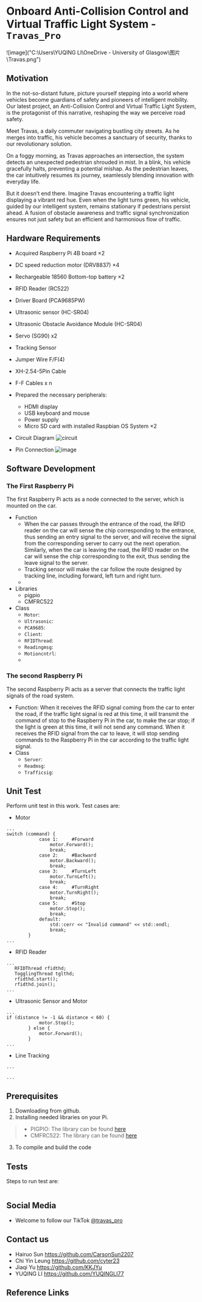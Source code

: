 # Onboard Anti-Collision Control and Virtual Traffic Light System - `Travas_Pro`

![image]("C:\Users\YUQING LI\OneDrive - University of Glasgow\图片\Travas.png")


## Motivation   

In the not-so-distant future, picture yourself stepping into a world where vehicles become guardians of safety and pioneers of intelligent mobility. Our latest project, an Anti-Collision Control and Virtual Traffic Light System, is the protagonist of this narrative, reshaping the way we perceive road safety.

Meet Travas, a daily commuter navigating bustling city streets. As he merges into traffic, his vehicle becomes a sanctuary of security, thanks to our revolutionary solution.

On a foggy morning, as Travas approaches an intersection, the system detects an unexpected pedestrian shrouded in mist. In a blink, his vehicle gracefully halts, preventing a potential mishap. As the pedestrian leaves, the car intuitively resumes its journey, seamlessly blending innovation with everyday life.

But it doesn't end there. Imagine Travas encountering a traffic light displaying a vibrant red hue. Even when the light turns green, his vehicle, guided by our intelligent system, remains stationary if pedestrians persist ahead. A fusion of obstacle awareness and traffic signal synchronization ensures not just safety but an efficient and harmonious flow of traffic.
 
## Hardware Requirements   

- Acquired Raspberry Pi 4B board ×2
- DC speed reduction motor (DRV8837) ×4
- Rechargeable 18560 Bottom-top battery ×2    
- RFID Reader (RC522)
- Driver Board (PCA9685PW)
- Ultrasonic sensor (HC-SR04)
- Ultrasonic Obstacle Avoidance Module (HC-SR04)    
- Servo (SG90) x2
- Tracking Sensor     
- Jumper Wire F/F(4) 
- XH-2.54-5Pin Cable
- F-F Cables x n
- Prepared the necessary peripherals:    
    - HDMI display
    - USB keyboard and mouse
    - Power supply
    - Micro SD card with installed Raspbian OS System ×2

- Circuit Diagram
![circuit](https://github.com/CarsonSun2207/RTEP-Project/assets/158082859/500ca218-14d0-4203-b5b5-350687bbdd5a)

- Pin Connection
![image](https://github.com/CarsonSun2207/RTEP-Project/assets/158082859/1185ea17-cd33-4689-b0ad-5ff84832d475)


## Software Development   
### The First Raspberry Pi
The first Raspberry Pi acts as a node connected to the server, which is mounted on the car.
- Function
    - When the car passes through the entrance of the road, the RFID reader on the car will sense the chip corresponding to the entrance, thus sending an entry signal to the server, and will receive the signal from the corresponding server to carry out the next operation. Similarly, when the car is leaving the road, the RFID reader on the car will sense the chip corresponding to the exit, thus sending the leave signal to the server.
    - Tracking sensor will make the car follow the route designed by tracking line, including forward, left turn and right turn.
    - 
- Libraries    
    - pigpio
    - CMFRC522
- Class
    - `Motor`:  
    - `Ultrasonic`:   
    - `PCA9685`:   
    - `Client`:   
    - `RFIDThread`:   
    - `Readingmsg`:  
    - `Motioncntrl`:   
    - 
### The second Raspberry Pi
The second Raspberry Pi acts as a server that connects the traffic light signals of the road system. 
- Function: When it receives the RFID signal coming from the car to enter the road, if the traffic light signal is red at this time, it will transmit the command of stop to the Raspberry Pi in the car, to make the car stop; if the light is green at this time, it will not send any command. When it receives the RFID signal from the car to leave, it will stop sending commands to the Raspberry Pi in the car according to the traffic light signal.
- Class
    - `Server`:   
    - `Readmsg`:   
    - `Trafficsig`:   

## Unit Test
Perform unit test in this work. Test cases are:
- Motor
```
...
switch (command) {
            case 1:		#Forward
                motor.Forward();
                break;
            case 2:		#Backward
                motor.Backward();
                break;
            case 3:		#TurnLeft
                motor.TurnLeft();
                break;
            case 4:		#TurnRight
                motor.TurnRight();
                break;
            case 5:		#Stop
                motor.Stop();
                break;
            default:
                std::cerr << "Invalid command" << std::endl;
                break;
        }
...
```
- RFID Reader
```
...
   RFIDThread rfidthd;
   TogglingThread tglthd;
   rfidthd.start();
   rfidthd.join();
...
```
- Ultrasonic Sensor and Motor
```
...
if (distance != -1 && distance < 60) {
            motor.Stop();
        } else {
            motor.Forward();
        }
...
```
- Line Tracking
```
...

...
```

## Prerequisites   
1. Downloading from github.
2. Installing needed libraries on your Pi.
>* PIGPIO: The library can be found [here](https://abyz.me.uk/rpi/pigpio/download.html)
>* CMFRC522: The library can be found [here](https://github.com/chihebabid/CMFRC522)  

3. To compile and build the code

## Tests
Steps to run test are:
```

```

## Social Media   
- Welcome to follow our TikTok [@travas_pro](http://www.tiktok.com/@travas_pro)        
## Contact us
- Hairuo Sun    https://github.com/CarsonSun2207
- Chi Yin Leung https://github.com/cyter23
- Jiaqi Yu      https://github.com/KKJYu
- YUQING LI     https://github.com/YUQINGLI77
## 
## Reference Links   
